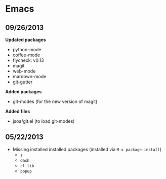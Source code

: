 Emacs
=====

09/26/2013
----------

**Updated packages**

- python-mode
- coffee-mode
- flycheck: v0.13
- magit
- web-mode
- mardown-mode
- git-gutter

**Added packages**

- git-modes (for the new version of magit)

**Added files**

- jsoa/git.el (to load git-modes)

05/22/2013
----------

- Missing installed installed packages (installed via `M-x package-install`)
    - `s`
    - `dash`
    - `cl-lib`
    - `popup`
